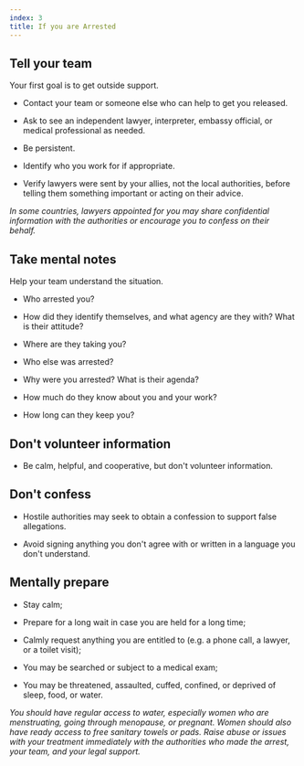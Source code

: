 ```yaml
---
index: 3
title: If you are Arrested
---
```

## Tell your team

Your first goal is to get outside support.

* Contact your team or someone else who can help to get you released. 

*	Ask to see an independent lawyer, interpreter, embassy official, or medical professional as needed. 

*	Be persistent. 

*   Identify who you work for if appropriate.

*   Verify lawyers were sent by your allies, not the local authorities, before telling them something important or acting on their advice. 

*In some countries, lawyers appointed for you may share confidential information with the authorities or encourage you to confess on their behalf.*

## Take mental notes

Help your team understand the situation. 

*   Who arrested you? 

*   How did they identify themselves, and what agency are they with? 
What is their attitude? 

*   Where are they taking you?

*   Who else was arrested?

*   Why were you arrested? What is their agenda?

*   How much do they know about you and your work?

*   How long can they keep you?

## Don't volunteer information

*	Be calm, helpful, and cooperative, but don't volunteer information. 

## Don't confess

*   Hostile authorities may seek to obtain a confession to support false allegations.

*   Avoid signing anything you don't agree with or written in a language you don't understand.

## Mentally prepare

* Stay calm; 

*	Prepare for a long wait in case you are held for a long time;

* Calmly request anything you are entitled to (e.g. a phone call, a lawyer, or a toilet visit);

* You may be searched or subject to a medical exam; 

*	You may be threatened, assaulted, cuffed, confined, or deprived of sleep, food, or water. 

_You should have regular access to water, especially women who are menstruating, going through menopause, or pregnant. Women should also have ready access to free sanitary towels or pads. Raise abuse or issues with your treatment immediately with the authorities who made the arrest, your team, and your legal support._
